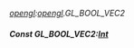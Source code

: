 _[opengl](../../modules/opengl/opengl-module.md):[opengl](../../modules/opengl/opengl-module.md).GL\_BOOL\_VEC2_
##### Const GL\_BOOL\_VEC2:[Int](../../modules/wonkey/wonkey-types-int.md)
